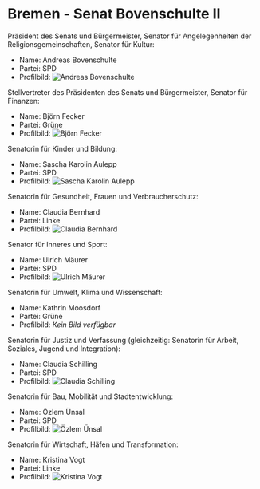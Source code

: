 # Bremen - Senat Bovenschulte II

Präsident des Senats und Bürgermeister, Senator für Angelegenheiten der Religionsgemeinschaften, Senator für Kultur:
* Name: Andreas Bovenschulte
* Partei: SPD
* Profilbild: ![Andreas Bovenschulte](https://upload.wikimedia.org/wikipedia/commons/thumb/a/ae/2023-05-14_Wahlabend_Bremen_by_Sandro_Halank%E2%80%93052.jpg/400px-2023-05-14_Wahlabend_Bremen_by_Sandro_Halank%E2%80%93052.jpg)

Stellvertreter des Präsidenten des Senats und Bürgermeister, Senator für Finanzen:
* Name: Björn Fecker
* Partei: Grüne
* Profilbild: ![Björn Fecker](https://upload.wikimedia.org/wikipedia/commons/thumb/f/fd/Fecker%2C_Bj%C3%B6rn-1.jpg/400px-Fecker%2C_Bj%C3%B6rn-1.jpg)

Senatorin für Kinder und Bildung:
* Name: Sascha Karolin Aulepp
* Partei: SPD
* Profilbild: ![Sascha Karolin Aulepp](https://upload.wikimedia.org/wikipedia/commons/thumb/e/e0/Aulepp%2C_Sascha_Karolin-9217.jpg/400px-Aulepp%2C_Sascha_Karolin-9217.jpg)

Senatorin für Gesundheit, Frauen und Verbraucherschutz:
* Name: Claudia Bernhard
* Partei: Linke
* Profilbild: ![Claudia Bernhard](https://upload.wikimedia.org/wikipedia/commons/thumb/b/bb/Claudia_Bernhard-4714.jpg/400px-Claudia_Bernhard-4714.jpg)

Senator für Inneres und Sport:
* Name: Ulrich Mäurer
* Partei: SPD
* Profilbild: ![Ulrich Mäurer](https://upload.wikimedia.org/wikipedia/commons/thumb/a/a7/Ulrich_M%C3%A4urer.jpg/400px-Ulrich_M%C3%A4urer.jpg)

Senatorin für Umwelt, Klima und Wissenschaft:
* Name: Kathrin Moosdorf
* Partei: Grüne
* Profilbild: *Kein Bild verfügbar*

Senatorin für Justiz und Verfassung (gleichzeitig: Senatorin für Arbeit, Soziales, Jugend und Integration):
* Name: Claudia Schilling
* Partei: SPD
* Profilbild: ![Claudia Schilling](https://upload.wikimedia.org/wikipedia/commons/thumb/5/5e/Schilling%2C_Claudia-1.jpg/400px-Schilling%2C_Claudia-1.jpg)

Senatorin für Bau, Mobilität und Stadtentwicklung:
* Name: Özlem Ünsal
* Partei: SPD
* Profilbild: ![Özlem Ünsal](https://upload.wikimedia.org/wikipedia/commons/thumb/1/18/%C3%96zlem_%C3%9Cnsal_%28cropped%29.jpg/400px-%C3%96zlem_%C3%9Cnsal_%28cropped%29.jpg)

Senatorin für Wirtschaft, Häfen und Transformation:
* Name: Kristina Vogt
* Partei: Linke
* Profilbild: ![Kristina Vogt](https://upload.wikimedia.org/wikipedia/commons/thumb/0/08/2023-05-14_Wahlabend_Bremen_by_Sandro_Halank%E2%80%93112.jpg/400px-2023-05-14_Wahlabend_Bremen_by_Sandro_Halank%E2%80%93112.jpg)
